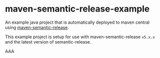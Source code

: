 # maven-semantic-release-example

An example java project that is automatically deployed to maven central using [maven-semantic-release](https://github.com/conveyal/maven-semantic-release).

This example project is setup for use with maven-semantic-release `v5.x.x` and the latest version of semantic-release.

AAA
